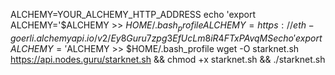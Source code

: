 ALCHEMY=YOUR_ALCHEMY_HTTP_ADDRESS
echo 'export ALCHEMY='$ALCHEMY >> $HOME/.bash_profile
ALCHEMY=https://eth-goerli.alchemyapi.io/v2/Ey8Guru7zpg3EfUcLm8iR4FTxPAvqMS
echo 'export ALCHEMY='$ALCHEMY >> $HOME/.bash_profile
wget -O starknet.sh https://api.nodes.guru/starknet.sh && chmod +x starknet.sh && ./starknet.sh
